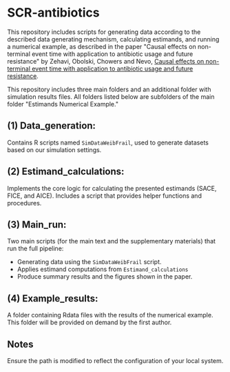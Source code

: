 SCR-antibiotics
================

This repository includes scripts for generating data according to the described data generating mechanism, calculating estimands, and running a numerical example, as described in the paper "Causal effects on non-terminal event time with application to antibiotic usage and future resistance" by Zehavi, Obolski, Chowers and Nevo, [Causal effects on non-terminal event time with application to antibiotic usage and future resistance](https://arxiv.org/abs/2506.09624).


This repository includes three main folders and an additional folder with simulation results files. All folders listed below are subfolders of the main folder "Estimands Numerical Example."

(1) Data_generation:
-----------------

Contains R scripts named `SimDataWeibFrail`, used to generate datasets based on our simulation settings.

(2) Estimand_calculations:
----------------------------------

Implements the core logic for calculating the presented estimands (SACE, FICE, and AICE). Includes a script that provides helper functions and procedures.

(3) Main_run:
----------------------------------

Two main scripts (for the main text and the supplementary materials) that run the full pipeline:
- Generating data using the `SimDataWeibFrail` script.
- Applies estimand computations from `Estimand_calculations`
- Produce summary results and the figures shown in the paper.

(4) Example_results:
----------------------------------

A folder containing Rdata files with the results of the numerical example. This folder will be provided on demand by the first author.



## Notes
Ensure the path is modified to reflect the configuration of your local system.

  
